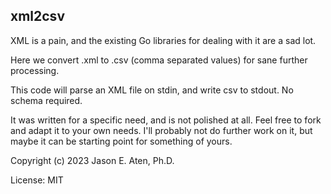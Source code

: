 xml2csv
-------

XML is a pain, and the existing Go libraries for dealing with it are a sad lot.

Here we convert .xml to .csv (comma separated values) for sane further processing.

This code will parse an XML file on stdin, and write csv to stdout. No schema required.

It was written for a specific need, and is not polished at all. Feel free
to fork and adapt it to your own needs. I'll probably not do further work on it, but
maybe it can be starting point for something of yours.


Copyright (c) 2023 Jason E. Aten, Ph.D.

License: MIT
